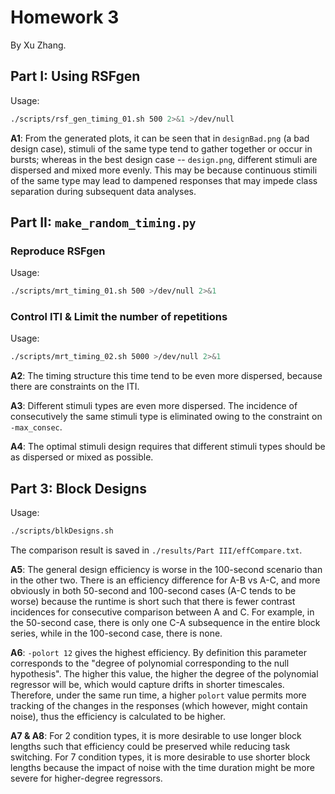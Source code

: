 # Homework 3
By Xu Zhang.


## Part I: Using RSFgen

Usage:

```bash
./scripts/rsf_gen_timing_01.sh 500 2>&1 >/dev/null
```

**A1**: From the generated plots, it can be seen that in `designBad.png` (a bad design case), stimuli of the same type tend to gather together or occur in bursts; whereas in the best design case -- `design.png`, different stimuli are dispersed and mixed more evenly. This may be because continuous stimili of the same type may lead to dampened responses that may impede class separation during subsequent data analyses.


## Part II: `make_random_timing.py`

### Reproduce RSFgen
Usage:

```bash
./scripts/mrt_timing_01.sh 500 >/dev/null 2>&1
```

### Control ITI & Limit the number of repetitions
Usage:

```bash
./scripts/mrt_timing_02.sh 5000 >/dev/null 2>&1
```

**A2**: The timing structure this time tend to be even more dispersed, because there are constraints on the ITI.

**A3**: Different stimuli types are even more dispersed. The incidence of consecutively the same stimuli type is eliminated owing to the constraint on `-max_consec`.

**A4**: The optimal stimuli design requires that different stimuli types should be as dispersed or mixed as possible.


## Part 3: Block Designs

Usage:

```bash
./scripts/blkDesigns.sh
```

The comparison result is saved in `./results/Part III/effCompare.txt`.

**A5**: The general design efficiency is worse in the 100-second scenario than in the other two. There is an efficiency difference for A-B vs A-C, and more obviously in both 50-second and 100-second cases (A-C tends to be worse) because the runtime is short such that there is fewer contrast incidences for consecutive comparison between A and C. For example, in the 50-second case, there is only one C-A subsequence in the entire block series, while in the 100-second case, there is none. 

**A6**: `-polort 12` gives the highest efficiency. By definition this parameter corresponds to the "degree of polynomial corresponding to the null hypothesis". The higher this value, the higher the degree of the polynomial regressor will be, which would capture drifts in shorter timescales. Therefore, under the same run time, a higher `polort` value permits more tracking of the changes in the responses (which however, might contain noise), thus the efficiency is calculated to be higher.

**A7 & A8**: For 2 condition types, it is more desirable to use longer block lengths such that efficiency could be preserved while reducing task switching. For 7 condition types, it is more desirable to use shorter block lengths because the impact of noise with the time duration might be more severe for higher-degree regressors.